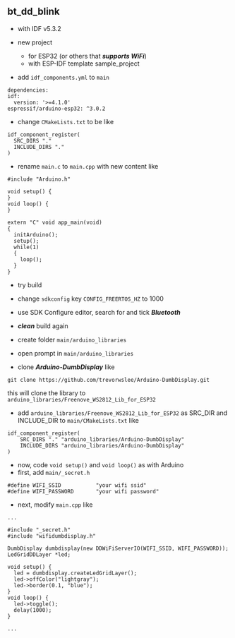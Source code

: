 ## bt_dd_blink

* with IDF v5.3.2
* new project
  - for ESP32 (or others that ***supports WiFi***)
  - with ESP-IDF template sample_project 

* add `idf_components.yml` to `main`
```
dependencies:
idf:
  version: '>=4.1.0'
espressif/arduino-esp32: ^3.0.2
```

* change `CMakeLists.txt` to be like
```
idf_component_register(
  SRC_DIRS "."
  INCLUDE_DIRS "."
)
```  

* rename `main.c` to `main.cpp` with new content like
```
#include "Arduino.h"

void setup() {
}
void loop() {
}

extern "C" void app_main(void)
{
  initArduino();
  setup();
  while(1)
  {
    loop();
  }
}
```  

* try build
* change `sdkconfig` key `CONFIG_FREERTOS_HZ` to 1000
* use SDK Configure editor, search for and tick ***Bluetooth***
* ***clean*** build again

* create folder `main/arduino_libraries`
* open prompt in `main/arduino_libraries`
* clone ***Arduino-DumbDisplay*** like
```
git clone https://github.com/trevorwslee/Arduino-DumbDisplay.git
```
  this will clone the library to `arduino_libraries/Freenove_WS2812_Lib_for_ESP32`
* add `arduino_libraries/Freenove_WS2812_Lib_for_ESP32` as SRC_DIR and INCLUDE_DIR to `main/CMakeLists.txt` like
```
idf_component_register(
    SRC_DIRS "." "arduino_libraries/Arduino-DumbDisplay"
    INCLUDE_DIRS "arduino_libraries/Arduino-DumbDisplay"
)
```
* now, code `void setup()` and `void loop()` as with Arduino
* first, add `main/_secret.h`
```
#define WIFI_SSID           "your wifi ssid"
#define WIFI_PASSWORD       "your wifi password"
```
* next, modify `main.cpp` like
```
...

#include "_secret.h"
#include "wifidumbdisplay.h"

DumbDisplay dumbdisplay(new DDWiFiServerIO(WIFI_SSID, WIFI_PASSWORD));
LedGridDDLayer *led;

void setup() {
  led = dumbdisplay.createLedGridLayer();
  led->offColor("lightgray");
  led->border(0.1, "blue");
}
void loop() {
  led->toggle();
  delay(1000);
}

...
```
